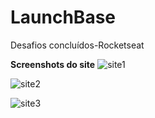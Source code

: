 # LaunchBase
Desafios concluídos-Rocketseat

**Screenshots do site**
![site1](https://user-images.githubusercontent.com/68708850/88511360-0c467700-cfbb-11ea-88bd-fcedb1963379.png)


![site2](https://user-images.githubusercontent.com/68708850/88511367-0e103a80-cfbb-11ea-8a16-e945e5ea56f5.png)


![site3](https://user-images.githubusercontent.com/68708850/88511369-0ea8d100-cfbb-11ea-9b25-5f9395a14257.png)
